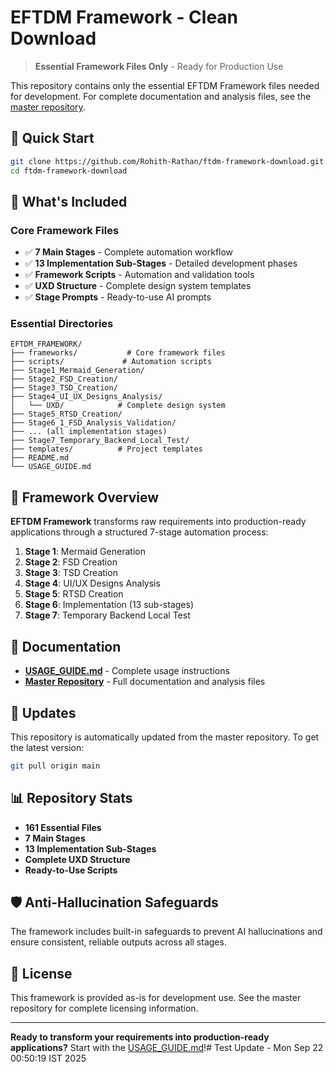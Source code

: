 # EFTDM Framework - Clean Download

> **Essential Framework Files Only** - Ready for Production Use

This repository contains only the essential EFTDM Framework files needed for development. For complete documentation and analysis files, see the [master repository](https://github.com/Rohith-Rathan/ftdm-framework).

## 🚀 Quick Start

```bash
git clone https://github.com/Rohith-Rathan/ftdm-framework-download.git
cd ftdm-framework-download
```

## 📁 What's Included

### **Core Framework Files**
- ✅ **7 Main Stages** - Complete automation workflow
- ✅ **13 Implementation Sub-Stages** - Detailed development phases
- ✅ **Framework Scripts** - Automation and validation tools
- ✅ **UXD Structure** - Complete design system templates
- ✅ **Stage Prompts** - Ready-to-use AI prompts

### **Essential Directories**
```
EFTDM_FRAMEWORK/
├── frameworks/           # Core framework files
├── scripts/             # Automation scripts
├── Stage1_Mermaid_Generation/
├── Stage2_FSD_Creation/
├── Stage3_TSD_Creation/
├── Stage4_UI_UX_Designs_Analysis/
│   └── UXD/            # Complete design system
├── Stage5_RTSD_Creation/
├── Stage6_1_FSD_Analysis_Validation/
├── ... (all implementation stages)
├── Stage7_Temporary_Backend_Local_Test/
├── templates/          # Project templates
├── README.md
└── USAGE_GUIDE.md
```

## 🎯 Framework Overview

**EFTDM Framework** transforms raw requirements into production-ready applications through a structured 7-stage automation process:

1. **Stage 1**: Mermaid Generation
2. **Stage 2**: FSD Creation  
3. **Stage 3**: TSD Creation
4. **Stage 4**: UI/UX Designs Analysis
5. **Stage 5**: RTSD Creation
6. **Stage 6**: Implementation (13 sub-stages)
7. **Stage 7**: Temporary Backend Local Test

## 📖 Documentation

- **[USAGE_GUIDE.md](./USAGE_GUIDE.md)** - Complete usage instructions
- **[Master Repository](https://github.com/Rohith-Rathan/ftdm-framework)** - Full documentation and analysis files

## 🔄 Updates

This repository is automatically updated from the master repository. To get the latest version:

```bash
git pull origin main
```

## 📊 Repository Stats

- **161 Essential Files**
- **7 Main Stages**
- **13 Implementation Sub-Stages**
- **Complete UXD Structure**
- **Ready-to-Use Scripts**

## 🛡️ Anti-Hallucination Safeguards

The framework includes built-in safeguards to prevent AI hallucinations and ensure consistent, reliable outputs across all stages.

## 📄 License

This framework is provided as-is for development use. See the master repository for complete licensing information.

---

**Ready to transform your requirements into production-ready applications?** Start with the [USAGE_GUIDE.md](./USAGE_GUIDE.md)!# Test Update - Mon Sep 22 00:50:19 IST 2025
